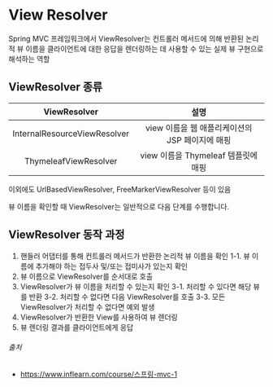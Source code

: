 # View Resolver

Spring MVC 프레임워크에서 ViewResolver는 컨트롤러 메서드에 의해 반환된 논리적 뷰 이름을 클라이언트에 대한 응답을 렌더링하는 데 사용할 수 있는 실제 뷰 구현으로 해석하는 역할

## ViewResolver 종류

|         ViewResolver         |               설명               |
|:----------------------------:|:------------------------------:|
| InternalResourceViewResolver | view 이름을 웹 애플리케이션의 JSP 페이지에 매핑 |
|    ThymeleafViewResolver     |   view 이름을 Thymeleaf 템플릿에 매핑   |

이외에도 UrlBasedViewResolver, FreeMarkerViewResolver 등이 있음

뷰 이름을 확인할 때 ViewResolver는 일반적으로 다음 단계를 수행합니다.

## ViewResolver 동작 과정

1. 핸들러 어댑터를 통해 컨트롤러 메서드가 반환한 논리적 뷰 이름을 확인
   1-1. 뷰 이름에 추가해야 하는 접두사 및/또는 접미사가 있는지 확인
2. 뷰 이름으로 ViewResolver를 순서대로 호출
3. ViewResolver가 뷰 이름을 처리할 수 있는지 확인
   3-1. 처리할 수 있다면 해당 뷰를 반환
   3-2. 처리할 수 없다면 다음 ViewResolver를 호출
   3-3. 모든 ViewResolver가 처리할 수 없다면 예외 발생
4. ViewResolver가 반환한 View를 사용하여 뷰 렌더링
5. 뷰 렌더링 결과를 클라이언트에게 응답

###### 출처

- https://www.inflearn.com/course/스프링-mvc-1